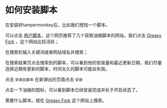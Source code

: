 # 如何安装脚本

在安装好tampermonkey后，比如我们想找一个脚本。

可以点击 [用户脚本](https://www.tampermonkey.net/scripts.php)，这个网页推荐了几个获取油猴脚本的网站，我们点击 [Greasy Fork](https://greasyfork.org/zh-CN) ，这个网站比较活跃；

在搜索栏输入关键词或者网站域名并搜索；

在搜索结果页点击搜索到的脚本，可以看到他的安装量和最近更新日期，我们尽量选择近期有更新的脚本，时间太久的脚本可能会失效。

点击 `安装此脚本` 在新弹出的页面点击 `安装`

点击一下油猴的图标，可以看到脚本已经安装完成并处于开启状态了。

需要什么脚本。就在 [Greasy Fork](https://greasyfork.org/zh-CN) 这个网站上搜索。

